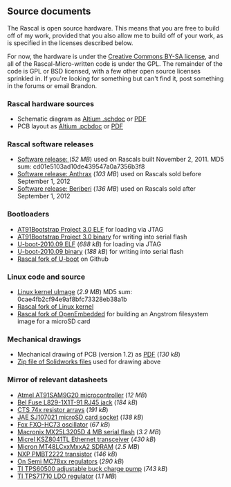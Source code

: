 ## Source documents ##

The Rascal is open source hardware. This means that you are free to build off of my work, provided that you also allow me to build off of your work, as is specified in the licenses described below.

For now, the hardware is under the [Creative Commons BY-SA license][1], and all of the Rascal-Micro-written code is under the GPL. The remainder of the code is GPL or BSD licensed, with a few other open source licenses sprinkled in. If you're looking for something but can't find it, post something in the forums or email Brandon.

### Rascal hardware sources ###
 * Schematic diagram as [Altium .schdoc][2] or [PDF][3]
 * PCB layout as [Altium .pcbdoc][4] or [PDF][5]

### Rascal software releases ###
 * [Software release: <unnamed beta>][15] (*52 MB*) used on Rascals built November 2, 2011. MD5 sum: cd01e5103ad10de439547a0a7356b3f8
 * [Software release: Anthrax][42] (*103 MB*) used on Rascals sold before September 1, 2012
 * [Software release: Beriberi][43] (*136 MB*) used on Rascals sold after September 1, 2012

### Bootloaders ###
 * [AT91Bootstrap Project 3.0 ELF][8] for loading via JTAG
 * [AT91Bootstrap Project 3.0 binary][9] for writing into serial flash
 * [U-boot-2010.09 ELF][10] (*688 kB*) for loading via JTAG
 * [U-boot-2010.09 binary][11] (*188 kB*) for writing into serial flash
 * [Rascal fork of U-boot][12] on Github

### Linux code and source ###
 * [Linux kernel uImage][13] (*2.9 MB*) MD5 sum: 0cae4fb2cf94e9af8bfc73328eb38a1b
 * [Rascal fork of Linux kernel][14]
 * [Rascal fork of OpenEmbedded][16] for building an Angstrom filesystem image for a microSD card
 
### Mechanical drawings ###
 * Mechanical drawing of PCB (version 1.2) as [PDF][17] (*130 kB*)
 * [Zip file of Solidworks files][18] used for drawing above

### Mirror of relevant datasheets ###
 * [Atmel AT91SAM9G20 microcontroller][30] (*12 MB*)
 * [Bel Fuse L829-1X1T-91 RJ45 jack][31] (*184 kB*)
 * [CTS 74x resistor arrays][32] (*191 kB*)
 * [JAE SJ107021 microSD card socket][33] (*138 kB*)
 * [Fox FXO-HC73 oscillator][34] (*67 kB*)
 * [Macronix MX25L3205D 4 MB serial flash][35] (*3.2 MB*)
 * [Micrel KSZ8041TL Ethernet transceiver][36] (*430 kB*)
 * [Micron MT48LCxxMxxA2 SDRAM][37] (*2.5 MB*)
 * [NXP PMBT2222 transistor][38] (*146 kB*)
 * [On Semi MC78xx regulators][39] (*290 kB*)
 * [TI TPS60500 adjustable buck charge pump][40] (*743 kB*)
 * [TI TPS71710 LDO regulator][41] (*1.1 MB*)

[1]: http://creativecommons.org/licenses/by-sa/3.0/us/
[2]: /files/rascal-1.2.schdoc
[3]: /files/rascal-1.2-schematic.pdf
[4]: /files/rascal-1.2.pcbdoc
[5]: /files/rascal-1.2-pcb.pdf
[6]: /files/rascal-0.4-gerbers.zip
[7]: /files/rascal-0.4-bom.xlsx
[8]: /files/boot-rascal-serialflash2sdram.elf
[9]: /files/boot-rascal-serialflash2sdram.bin
[10]: /files/u-boot.elf
[11]: /files/u-boot.bin
[12]: https://github.com/rascalmicro/u-boot-rascal
[13]: /files/linux-2.6.36-rascal-2011-11-02.bin
[14]: https://github.com/rascalmicro/linux-2.6
[15]: /files/rascal-filesystem-2011-11-02.tar.gz
[16]: https://github.com/rascalmicro/openembedded-rascal
[17]: /files/rascal-mechanical-drawing-2012-05-30.pdf
[18]: /files/rascal-mechanical-cad-2012-05-30.zip
[30]: /files/datasheets/Atmel%20AT91SAM9G20%20microcontroller.pdf
[31]: /files/datasheets/Bel%20Fuse%20L829-1X1T-91%20RJ45%20jack.pdf
[32]: /files/datasheets/CTS%2074x%20resistor%20arrays.pdf
[33]: /files/datasheets/JAE%20SJ107021%20microSD%20card%20socket.pdf
[34]: /files/datasheets/Fox%20FXO-HC73%20oscillator.pdf
[35]: /files/datasheets/Macronix%20MX25L3205D%204%20MB%20serial%20flash.pdf
[36]: /files/datasheets/Micrel%20KSZ8041TL%20Ethernet%20transceiver.pdf
[37]: /files/datasheets/Micron%20MT48LCxxMxxA2%20SDRAM.pdf
[38]: /files/datasheets/NXP%20PMBT2222%20transistor.pdf
[39]: /files/datasheets/On%20Semi%20MC78xx%20regulators.pdf
[40]: /files/datasheets/TI%20TPS60500%20adjustable%20buck%20charge%20pump.pdf
[41]: /files/datasheets/TI%20TPS71710%20LDO%20regulator.pdf
[42]: /docs/release-anthrax.html
[43]: /docs/release-beriberi.html





